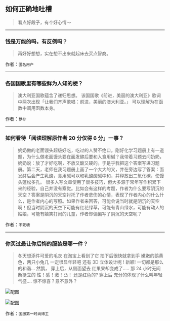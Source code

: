 ## 如何正确地吐槽

> 看点好段子，有个好心情～


 
---

### 钱是万能的吗，有反例吗？

> 再好好想想，实在想不出来就起床去买点智商。


作者：`匿名用户`

---

### 各国国歌里有哪些鲜为人知的梗？

> 澳大利亚国歌蕴含了递归思想。
> 该国国歌《前进，美丽的澳大利亚》歌词中两次出现「让我们齐声歌唱：前进，美丽的澳大利亚。」
> 可以理解为在函数中调用函数本身。


作者：`萝柠`

---

### 如何看待「阅读理解原作者 20 分仅得 6 分」一事？

> 奶奶做的老面馒头超级好吃，吃过的人赞不绝口。刚好化学习题册上有一道题，为什么做老面馒头要在面发酵后要和入食用碱？我带着习题去问奶奶，奶奶说：放了才好吃啊，不放又酸又硬的。于是乎我把这个答案写进习题册。第二天，老师在我习题册上画了一个大大的叉，并在旁边写了答案：面发酵后会产生乳酸，食用碱可以和乳酸酸碱中和，并释放出二氧化碳，使馒头蓬松多孔。
> 很多人写文章使用了很多技巧，但大多源于常年写作积累下来的经验，自己并没有察觉。比如会有这样的考题，作者为什么要写阴沉的天空？答案是阴沉的天空衬托了作者悲伤的心情，表现了作者内心的什么什么，是作者内心的写照。如果作者来回答，可能会说当时就是阴沉的天空啊！但当时阴沉的天空下可能有红花绿草，可能有青山绿水，可能有动人的姑娘，可能有嬉笑打闹的儿童，作者却偏偏写了阴沉的天空呢？


作者：`不死魂`

---

### 你买过最让你后悔的服装是哪一件？

> 冬天想添件可爱的毛衣
> 在淘宝上看到了它
> 拍下后很快就拿到手
> 嫩嫩的鹅黄色，两只小兔几
> 一定很显年轻吧
> 还有 3D 立体设计呢 ! 新颖!
> 一切都是那么的和谐...
> 然鹅，
> 穿上后，从侧面望去
> 红果果却变成了.....
> 那 24 小时无间断挺立的
> 性！感！激！凸！
> 还是红色的?
> 穿上后
> 充分的体现了什么叫年轻气盛....
> 惊不惊喜？意不意外？



![配图](http://pic1.zhimg.com/70/v2-2ac3621edb1127dcf20b371ad3946bb4_b.jpg)



![配图](http://pic2.zhimg.com/70/v2-0ad7bba667cfdda599f331327868f6c9_b.jpg)


作者：`国服第一时尚博主`